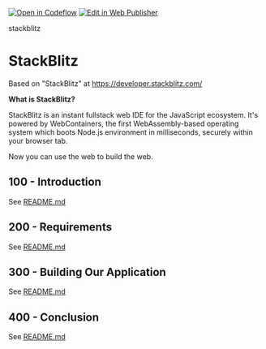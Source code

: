 [![Open in Codeflow](https://developer.stackblitz.com/img/open_in_codeflow_small.svg)](https:///pr.new/vanHeemstraSystems/stackblitz)
[![Edit in Web Publisher](https://developer.stackblitz.com/img/edit_in_web_publisher_small.svg)](https://pr.new/github.com/vanHeemstraSystems/stackblitz/edit/main/README.md)

stackblitz
# StackBlitz

Based on "StackBlitz" at https://developer.stackblitz.com/

**What is StackBlitz?**

StackBlitz is an instant fullstack web IDE for the JavaScript ecosystem. It's powered by WebContainers, the first WebAssembly-based operating system which boots Node.js environment in milliseconds, securely within your browser tab.

Now you can use the web to build the web.

## 100 - Introduction

See [README.md](./100/README.md)

## 200 - Requirements

See [README.md](./200/README.md)

## 300 - Building Our Application

See [README.md](./300/README.md)

## 400 - Conclusion

See [README.md](./400/README.md)
